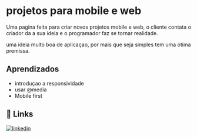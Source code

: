 
# projetos para mobile e web

Uma pagina feita para criar novos projetos mobile e web, o cliente contata o criador da a sua ideia e o programador faz se tornar realidade.

uma ideia muito boa de aplicaçao, por mais que seja simples tem uma otima premissa.



## Aprendizados

- introduçao a responsividade
- usar @media
- Mobile first



## 🔗 Links

[![linkedin](https://img.shields.io/badge/linkedin-0A66C2?style=for-the-badge&logo=linkedin&logoColor=white)](https://www.linkedin.com/amandarocha)


